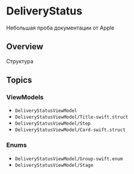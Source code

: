 # DeliveryStatus

Небольшая проба документации от Apple

## Overview

Структура

## Topics

### ViewModels

- ``DeliveryStatusViewModel``
- ``DeliveryStatusViewModel/Title-swift.struct``
- ``DeliveryStatusViewModel/Step``
- ``DeliveryStatusViewModel/Card-swift.struct``

###  Enums

- ``DeliveryStatusViewModel/Group-swift.enum``
- ``DeliveryStatusViewModel/Stage``

